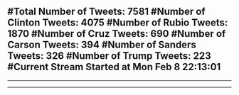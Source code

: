 #Total Number of Tweets: 7581 
#Number of Clinton Tweets: 4075
#Number of Rubio Tweets: 1870
#Number of Cruz Tweets: 690
#Number of Carson Tweets: 394
#Number of Sanders Tweets: 326
#Number of Trump Tweets: 223
#Current Stream Started at Mon Feb  8 22:13:01
---
---
---
